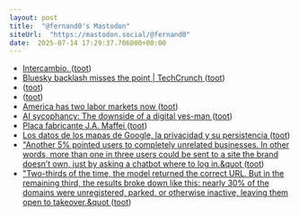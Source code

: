 ```yaml
---
layout: post
title:  "@fernand0's Mastodon"
siteUrl:  "https://mastodon.social/@fernand0"
date:  2025-07-14 17:29:37.706000+00:00
---
```

*  [Intercambio. ](https://avecesunafoto.wordpress.com/2025/07/14/intercambio-2) ([toot](https://mastodon.social/@fernand0/114852769149076798))
*  [Bluesky backlash misses the point \| TechCrunch ](https://techcrunch.com/2025/06/12/bluesky-backlash-misses-the-point) ([toot](https://mastodon.social/@fernand0/114852667203675439))
*  [ ](https://mastodon.social/users/fernand0/statuses/114852465302146344/activity) ([toot](https://mastodon.social/users/fernand0/statuses/114852465302146344/activity))
*  [ ](https://mastodon.social/@rb3n) ([toot](https://mastodon.social/@fernand0/114852465008546063))
*  [America has two labor markets now ](https://www.axios.com/2025/07/06/unemployment-job-market-education-health-car) ([toot](https://mastodon.social/@fernand0/114852449209623600))
*  [AI sycophancy: The downside of a digital yes-man ](https://www.axios.com/2025/07/07/ai-sycophancy-chatbots-mental-healt) ([toot](https://mastodon.social/@fernand0/114852355333428631))
*  [Placa fabricante J.A. Maffei ](https://www.flickr.com/photos/fernand0/54636734549) ([toot](https://mastodon.social/@fernand0/114852340556001515))
*  [Los datos de los mapas de Google, la privacidad y su persistencia ](http://fernand0.github.io//errores-fallos-localizacion-google) ([toot](https://mastodon.social/@fernand0/114852306635841155))
*  [&quot;Another 5% pointed users to completely unrelated businesses. In other words, more than one in three users could be sent to a site the brand doesn’t own, just by asking a chatbot where to log in.&quot ](https://mastodon.social/@fernand0/114852065928088391) ([toot](https://mastodon.social/@fernand0/114852065928088391))
*  [&quot;Two-thirds of the time, the model returned the correct URL. But in the remaining third, the results broke down like this: nearly 30% of the domains were unregistered, parked, or otherwise inactive, leaving them open to takeover.&quot ](https://mastodon.social/@fernand0/114852065286399853) ([toot](https://mastodon.social/@fernand0/114852065286399853))
